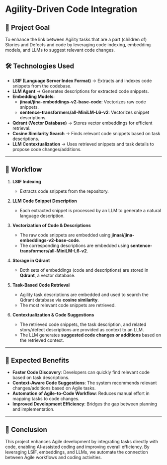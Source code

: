 # Agility-Driven Code Integration

## 🎯 Project Goal
To enhance the link between Agility tasks that are a part (children of) Stories and Defects and code by leveraging code indexing, embedding models, and LLMs to suggest relevant code changes.

## 🛠️ Technologies Used
- **LSIF (Language Server Index Format)** → Extracts and indexes code snippets from the codebase.
- **LLM Agent** → Generates descriptions for extracted code snippets.
- **Embedding Models**:
  - **jinaai/jina-embeddings-v2-base-code**: Vectorizes raw code snippets.
  - **sentence-transformers/all-MiniLM-L6-v2**: Vectorizes snippet descriptions.
- **Qdrant (Vector Database)** → Stores vector embeddings for efficient retrieval.
- **Cosine Similarity Search** → Finds relevant code snippets based on task descriptions.
- **LLM Contextualization** → Uses retrieved snippets and task details to propose code changes/additions.

---

## 🔄 Workflow

1. **LSIF Indexing**
   - Extracts code snippets from the repository.

2. **LLM Code Snippet Description**
   - Each extracted snippet is processed by an LLM to generate a natural language description.

3. **Vectorization of Code & Descriptions**
   - The raw code snippets are embedded using **jinaai/jina-embeddings-v2-base-code**.
   - The corresponding descriptions are embedded using **sentence-transformers/all-MiniLM-L6-v2**.

4. **Storage in Qdrant**
   - Both sets of embeddings (code and descriptions) are stored in **Qdrant**, a vector database.

5. **Task-Based Code Retrieval**
   - Agility task descriptions are embedded and used to search the Qdrant database via **cosine similarity**.
   - The most relevant code snippets are retrieved.

6. **Contextualization & Code Suggestions**
   - The retrieved code snippets, the task description, and related story/defect descriptions are provided as context to an LLM.
   - The LLM generates **suggested code changes or additions** based on the retrieved context.

---

## 📌 Expected Benefits
- **Faster Code Discovery**: Developers can quickly find relevant code based on task descriptions.
- **Context-Aware Code Suggestions**: The system recommends relevant changes/additions based on Agile tasks.
- **Automation of Agile-to-Code Workflow**: Reduces manual effort in mapping tasks to code changes.
- **Improved Development Efficiency**: Bridges the gap between planning and implementation.

---

## 🚀 Conclusion
This project enhances Agile development by integrating tasks directly with code, enabling AI-assisted coding and improving overall efficiency. By leveraging LSIF, embeddings, and LLMs, we automate the connection between Agile workflows and coding activities.
